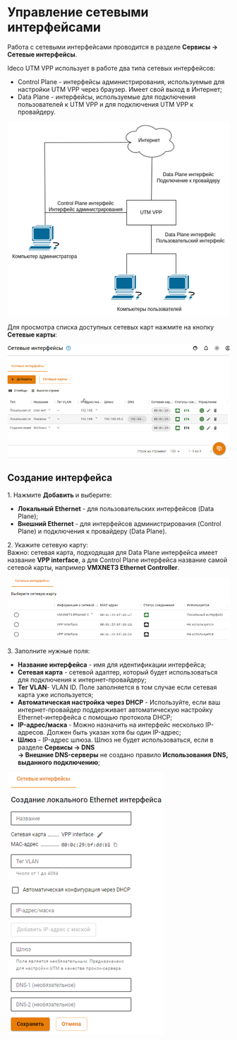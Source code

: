 # Управление сетевыми интерфейсами

Работа с сетевыми интерфейсами проводится в разделе **Сервисы -> Сетевые интерфейсы**.

Ideco UTM VPP использует в работе два типа сетевых интерфейсов:
* Control Plane - интерфейсы администрирования, используемые для настройки UTM VPP через браузер. Имеет свой выход в Интернет;
* Data Plane - интерфейсы, используемые для подключения пользователей к UTM VPP и для подключения UTM VPP к провайдеру.

![](../../.gitbook/assets/setup.png)

Для просмотра списка доступных сетевых карт нажмите на кнопку **Сетевые карты**:

![](../../.gitbook/assets/server-configuration-management.gif)

## Создание интерфейса

1\. Нажмите **Добавить** и выберите:
* **Локальный Ethernet** - для пользовательских интерфейсов (Data Plane);
* **Внешний Ethernet** - для интерфейсов администрирования (Control Plane) и подключения к провайдеру (Data Plane).

2\. Укажите сетевую карту: \
Важно: сетевая карта, подходящая для Data Plane интерфейса имеет название **VPP interface**, а для Control Plane интерфейса название самой сетевой карты, например **VMXNET3 Ethernet Controller**.

![](../../.gitbook/assets/server-configuration-management.png)

3\. Заполните нужные поля:
* **Название интерфейса** - имя для идентификации интерфейса;
* **Сетевая карта** - сетевой адаптер, который будет использоваться для подключения к интернет-провайдеру;
* **Тег VLAN**- VLAN ID. Поле заполняется в том случае если сетевая карта уже используется;
* **Автоматическая настройка через DHCP** - Используйте, если ваш интернет-провайдер поддерживает автоматическую настройку Ethernet-интерфейса с помощью протокола DHCP;
* **IP-адрес/маска** - Можно назначить на интерфейс несколько IP-адресов. Должен быть указан хотя бы один IP-адрес;
* **Шлюз** - IP-адрес шлюза. Шлюз не будет использоваться, если в разделе **Сервисы -> DNS** \
**-> Внешние DNS-серверы** не создано правило **Использования DNS, выданного подключению**;
  
![](../../.gitbook/assets/server-configuration-management1.png)